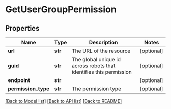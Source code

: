 # GetUserGroupPermission

## Properties
Name | Type | Description | Notes
------------ | ------------- | ------------- | -------------
**url** | **str** | The URL of the resource | [optional] 
**guid** | **str** | The global unique id across robots that identifies this permission | [optional] 
**endpoint** | **str** |  | [optional] 
**permission_type** | **str** | The permission type | [optional] 

[[Back to Model list]](../README.md#documentation-for-models) [[Back to API list]](../README.md#documentation-for-api-endpoints) [[Back to README]](../README.md)


